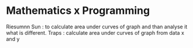 # Mathematics x Programming 
Riesumnn Sun : to calculate area under curves of graph and than analyse it what is different.
Traps : calculate area under curves of graph from data x and y
